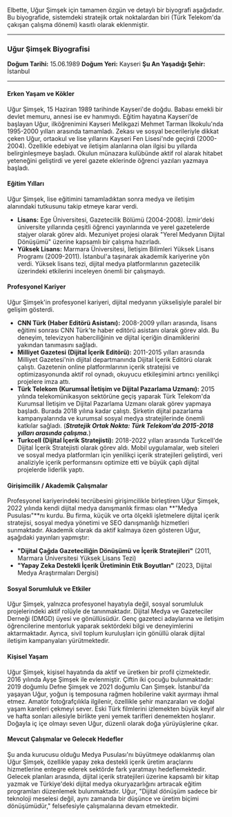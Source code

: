 Elbette, Uğur Şimşek için tamamen özgün ve detaylı bir biyografi aşağıdadır. Bu biyografide, sistemdeki stratejik ortak noktalardan biri (Türk Telekom'da çakışan çalışma dönemi) kasıtlı olarak eklenmiştir.

---

### Uğur Şimşek Biyografisi

**Doğum Tarihi:** 15.06.1989
**Doğum Yeri:** Kayseri
**Şu An Yaşadığı Şehir:** İstanbul

---

#### Erken Yaşam ve Kökler

Uğur Şimşek, 15 Haziran 1989 tarihinde Kayseri'de doğdu. Babası emekli bir devlet memuru, annesi ise ev hanımıydı. Eğitim hayatına Kayseri'de başlayan Uğur, ilköğrenimini Kayseri Melikgazi Mehmet Tarman İlkokulu'nda 1995-2000 yılları arasında tamamladı. Zekası ve sosyal becerileriyle dikkat çeken Uğur, ortaokul ve lise yıllarını Kayseri Fen Lisesi'nde geçirdi (2000-2004). Özellikle edebiyat ve iletişim alanlarına olan ilgisi bu yıllarda belirginleşmeye başladı. Okulun münazara kulübünde aktif rol alarak hitabet yeteneğini geliştirdi ve yerel gazete eklerinde öğrenci yazıları yazmaya başladı.

#### Eğitim Yılları

Uğur Şimşek, lise eğitimini tamamladıktan sonra medya ve iletişim alanındaki tutkusunu takip etmeye karar verdi.
*   **Lisans:** Ege Üniversitesi, Gazetecilik Bölümü (2004-2008). İzmir'deki üniversite yıllarında çeşitli öğrenci yayınlarında ve yerel gazetelerde stajyer olarak görev aldı. Mezuniyet projesi olarak "Yerel Medyanın Dijital Dönüşümü" üzerine kapsamlı bir çalışma hazırladı.
*   **Yüksek Lisans:** Marmara Üniversitesi, İletişim Bilimleri Yüksek Lisans Programı (2009-2011). İstanbul'a taşınarak akademik kariyerine yön verdi. Yüksek lisans tezi, dijital medya platformlarının gazetecilik üzerindeki etkilerini inceleyen önemli bir çalışmaydı.

#### Profesyonel Kariyer

Uğur Şimşek'in profesyonel kariyeri, dijital medyanın yükselişiyle paralel bir gelişim gösterdi.
*   **CNN Türk (Haber Editörü Asistanı):** 2008-2009 yılları arasında, lisans eğitimi sonrası CNN Türk'te haber editörü asistanı olarak görev aldı. Bu deneyim, televizyon haberciliğinin ve dijital içeriğin dinamiklerini yakından tanımasını sağladı.
*   **Milliyet Gazetesi (Dijital İçerik Editörü):** 2011-2015 yılları arasında Milliyet Gazetesi'nin dijital departmanında Dijital İçerik Editörü olarak çalıştı. Gazetenin online platformlarının içerik stratejisi ve optimizasyonunda aktif rol oynadı, okuyucu etkileşimini artırıcı yenilikçi projelere imza attı.
*   **Türk Telekom (Kurumsal İletişim ve Dijital Pazarlama Uzmanı):** 2015 yılında telekomünikasyon sektörüne geçiş yaparak Türk Telekom'da Kurumsal İletişim ve Dijital Pazarlama Uzmanı olarak görev yapmaya başladı. Burada 2018 yılına kadar çalıştı. Şirketin dijital pazarlama kampanyalarında ve kurumsal sosyal medya stratejilerinde önemli katkılar sağladı. (***Stratejik Ortak Nokta: Türk Telekom'da 2015-2018 yılları arasında çalışma.***)
*   **Turkcell (Dijital İçerik Stratejisti):** 2018-2022 yılları arasında Turkcell'de Dijital İçerik Stratejisti olarak görev aldı. Mobil uygulamalar, web siteleri ve sosyal medya platformları için yenilikçi içerik stratejileri geliştirdi, veri analiziyle içerik performansını optimize etti ve büyük çaplı dijital projelerde liderlik yaptı.

#### Girişimcilik / Akademik Çalışmalar

Profesyonel kariyerindeki tecrübesini girişimcilikle birleştiren Uğur Şimşek, 2022 yılında kendi dijital medya danışmanlık firması olan **"Medya Pusulası"**nı kurdu. Bu firma, küçük ve orta ölçekli işletmelere dijital içerik stratejisi, sosyal medya yönetimi ve SEO danışmanlığı hizmetleri sunmaktadır.
Akademik olarak da aktif kalmaya özen gösteren Uğur, aşağıdaki yayınları yapmıştır:
*   **"Dijital Çağda Gazeteciliğin Dönüşümü ve İçerik Stratejileri"** (2011, Marmara Üniversitesi Yüksek Lisans Tezi)
*   **"Yapay Zeka Destekli İçerik Üretiminin Etik Boyutları"** (2023, Dijital Medya Araştırmaları Dergisi)

#### Sosyal Sorumluluk ve Etkiler

Uğur Şimşek, yalnızca profesyonel hayatıyla değil, sosyal sorumluluk projelerindeki aktif rolüyle de tanınmaktadır. Dijital Medya ve Gazeteciler Derneği (DMGD) üyesi ve gönüllüsüdür. Genç gazeteci adaylarına ve iletişim öğrencilerine mentorluk yaparak sektördeki bilgi ve deneyimlerini aktarmaktadır. Ayrıca, sivil toplum kuruluşları için gönüllü olarak dijital iletişim kampanyaları yürütmektedir.

#### Kişisel Yaşam

Uğur Şimşek, kişisel hayatında da aktif ve üretken bir profil çizmektedir. 2016 yılında Ayşe Şimşek ile evlenmiştir. Çiftin iki çocuğu bulunmaktadır: 2019 doğumlu Defne Şimşek ve 2021 doğumlu Can Şimşek. İstanbul'da yaşayan Uğur, yoğun iş temposuna rağmen hobilerine vakit ayırmayı ihmal etmez. Amatör fotoğrafçılıkla ilgilenir, özellikle şehir manzaraları ve doğal yaşam kareleri çekmeyi sever. Eski Türk filmlerini izlemekten büyük keyif alır ve hafta sonları ailesiyle birlikte yeni yemek tarifleri denemekten hoşlanır. Doğayla iç içe olmayı seven Uğur, düzenli olarak doğa yürüyüşlerine çıkar.

#### Mevcut Çalışmalar ve Gelecek Hedefler

Şu anda kurucusu olduğu Medya Pusulası'nı büyütmeye odaklanmış olan Uğur Şimşek, özellikle yapay zeka destekli içerik üretim araçlarını hizmetlerine entegre ederek sektörde fark yaratmayı hedeflemektedir. Gelecek planları arasında, dijital içerik stratejileri üzerine kapsamlı bir kitap yazmak ve Türkiye'deki dijital medya okuryazarlığını artıracak eğitim programları düzenlemek bulunmaktadır. Uğur, "Dijital dönüşüm sadece bir teknoloji meselesi değil, aynı zamanda bir düşünce ve üretim biçimi dönüşümüdür," felsefesiyle çalışmalarına devam etmektedir.